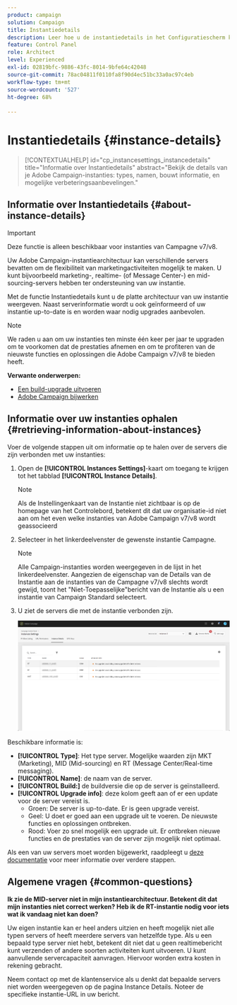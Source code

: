 ```yaml
---
product: campaign
solution: Campaign
title: Instantiedetails
description: Leer hoe u de instantiedetails in het Configuratiescherm kunt bewaken
feature: Control Panel
role: Architect
level: Experienced
exl-id: 02819bfc-9886-43fc-8014-9bfe64c42048
source-git-commit: 78ac04811f0110fa8f90d4ec51bc33a0ac97c4eb
workflow-type: tm+mt
source-wordcount: '527'
ht-degree: 68%

---
```


# Instantiedetails {#instance-details}

>[!CONTEXTUALHELP]
>id="cp_instancesettings_instancedetails"
>title="Informatie over Instantiedetails"
>abstract="Bekijk de details van je Adobe Campaign-instanties: types, namen, bouwt informatie, en mogelijke verbeteringsaanbevelingen."

## Informatie over Instantiedetails {#about-instance-details}

>[!IMPORTANT]
>
>Deze functie is alleen beschikbaar voor instanties van Campagne v7/v8.

Uw Adobe Campaign-instantiearchitectuur kan verschillende servers bevatten om de flexibiliteit van marketingactiviteiten mogelijk te maken. U kunt bijvoorbeeld marketing-, realtime- (of Message Center-) en mid-sourcing-servers hebben ter ondersteuning van uw instantie.

Met de functie Instantiedetails kunt u de platte architectuur van uw instantie weergeven. Naast serverinformatie wordt u ook geïnformeerd of uw instantie up-to-date is en worden waar nodig upgrades aanbevolen.

>[!NOTE]
>
>We raden u aan om uw instanties ten minste één keer per jaar te upgraden om te voorkomen dat de prestaties afnemen en om te profiteren van de nieuwste functies en oplossingen die Adobe Campaign v7/v8 te bieden heeft.

**Verwante onderwerpen:**

* [Een build-upgrade uitvoeren](https://experienceleague.adobe.com/docs/campaign-classic/using/monitoring-campaign-classic/updating-adobe-campaign/build-upgrade.html)
* [Adobe Campaign bijwerken](https://experienceleague.adobe.com/docs/campaign-classic/using/monitoring-campaign-classic/updating-adobe-campaign/introduction.html)

## Informatie over uw instanties ophalen {#retrieving-information-about-instances}

Voer de volgende stappen uit om informatie op te halen over de servers die zijn verbonden met uw instanties:

1. Open de **[!UICONTROL Instances Settings]**-kaart om toegang te krijgen tot het tabblad **[!UICONTROL Instance Details]**.

   >[!NOTE]
   >
   >Als de Instellingenkaart van de Instantie niet zichtbaar is op de homepage van het Controlebord, betekent dit dat uw organisatie-id niet aan om het even welke instanties van Adobe Campaign v7/v8 wordt geassocieerd

1. Selecteer in het linkerdeelvenster de gewenste instantie Campagne.

   >[!NOTE]
   >
   >Alle Campaign-instanties worden weergegeven in de lijst in het linkerdeelvenster. Aangezien de eigenschap van de Details van de Instantie aan de instanties van de Campagne v7/v8 slechts wordt gewijd, toont het &quot;Niet-Toepasselijke&quot;bericht van de Instantie als u een instantie van Campaign Standard selecteert.

1. U ziet de servers die met de instantie verbonden zijn.

   ![](assets/instance_details.png)

Beschikbare informatie is:

* **[!UICONTROL Type]**: Het type server. Mogelijke waarden zijn MKT (Marketing), MID (Mid-sourcing) en RT (Message Center/Real-time messaging).
* **[!UICONTROL Name]**: de naam van de server.
* **[!UICONTROL Build:]** de buildversie die op de server is geïnstalleerd.
* **[!UICONTROL Upgrade info]**: deze kolom geeft aan of er een update voor de server vereist is.
   * Groen: De server is up-to-date. Er is geen upgrade vereist.
   * Geel: U doet er goed aan een upgrade uit te voeren. De nieuwste functies en oplossingen ontbreken.
   * Rood: Voer zo snel mogelijk een upgrade uit. Er ontbreken nieuwe functies en de prestaties van de server zijn mogelijk niet optimaal.

Als een van uw servers moet worden bijgewerkt, raadpleegt u [deze documentatie](https://experienceleague.adobe.com/docs/campaign-classic/using/monitoring-campaign-classic/updating-adobe-campaign/build-upgrade.html) voor meer informatie over verdere stappen.

## Algemene vragen {#common-questions}

**Ik zie de MID-server niet in mijn instantiearchitectuur. Betekent dit dat mijn instanties niet correct werken? Heb ik de RT-instantie nodig voor iets wat ik vandaag niet kan doen?**

Uw eigen instantie kan er heel anders uitzien en heeft mogelijk niet alle typen servers of heeft meerdere servers van hetzelfde type. Als u een bepaald type server niet hebt, betekent dit niet dat u geen realtimebericht kunt verzenden of andere soorten activiteiten kunt uitvoeren. U kunt aanvullende servercapaciteit aanvragen. Hiervoor worden extra kosten in rekening gebracht.

Neem contact op met de klantenservice als u denkt dat bepaalde servers niet worden weergegeven op de pagina Instance Details. Noteer de specifieke instantie-URL in uw bericht.
